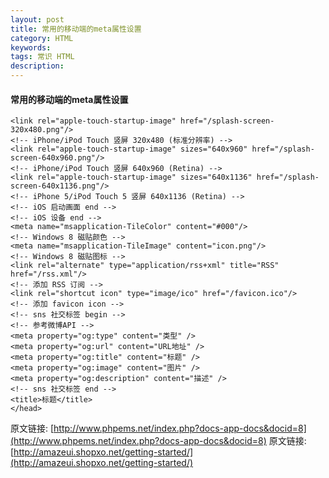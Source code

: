 ```yaml
---
layout: post
title: 常用的移动端的meta属性设置
category: HTML
keywords: 
tags: 常识 HTML
description: 
---
```


#### 常用的移动端的meta属性设置
```
<link rel="apple-touch-startup-image" href="/splash-screen-320x480.png"/>
<!-- iPhone/iPod Touch 竖屏 320x480 (标准分辨率) -->
<link rel="apple-touch-startup-image" sizes="640x960" href="/splash-screen-640x960.png"/>
<!-- iPhone/iPod Touch 竖屏 640x960 (Retina) -->
<link rel="apple-touch-startup-image" sizes="640x1136" href="/splash-screen-640x1136.png"/>
<!-- iPhone 5/iPod Touch 5 竖屏 640x1136 (Retina) -->
<!-- iOS 启动画面 end -->
<!-- iOS 设备 end -->
<meta name="msapplication-TileColor" content="#000"/>
<!-- Windows 8 磁贴颜色 -->
<meta name="msapplication-TileImage" content="icon.png"/>
<!-- Windows 8 磁贴图标 -->
<link rel="alternate" type="application/rss+xml" title="RSS" href="/rss.xml"/>
<!-- 添加 RSS 订阅 -->
<link rel="shortcut icon" type="image/ico" href="/favicon.ico"/>
<!-- 添加 favicon icon -->
<!-- sns 社交标签 begin -->
<!-- 参考微博API -->
<meta property="og:type" content="类型" />
<meta property="og:url" content="URL地址" />
<meta property="og:title" content="标题" />
<meta property="og:image" content="图片" />
<meta property="og:description" content="描述" />
<!-- sns 社交标签 end -->
<title>标题</title>
</head>
```
原文链接: [http://www.phpems.net/index.php?docs-app-docs&docid=8](http://www.phpems.net/index.php?docs-app-docs&docid=8)
原文链接: [http://amazeui.shopxo.net/getting-started/](http://amazeui.shopxo.net/getting-started/)